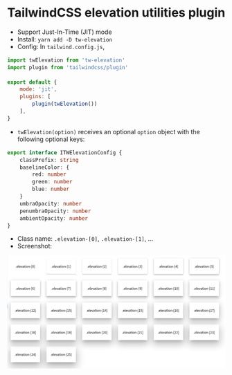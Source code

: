 # TailwindCSS elevation utilities plugin

- Support Just-In-Time (JIT) mode
- Install: `yarn add -D tw-elevation`
- Config: In `tailwind.config.js`,

```javascript
import twElevation from 'tw-elevation'
import plugin from 'tailwindcss/plugin'

export default {
	mode: 'jit',
	plugins: [
		plugin(twElevation())
	],
}
```
- `twElevation(option)` receives an optional `option` object with the following optional keys:

```typescript
export interface ITWElevationConfig {
	classPrefix: string
	baselineColor: {
		red: number
		green: number
		blue: number
	}
	umbraOpacity: number
	penumbraOpacity: number
	ambientOpacity: number
}
```

- Class name: `.elevation-[0]`, `.elevation-[1]`, ...
- Screenshot:

![tw-elevation screenshot](https://github.com/tranvansang/tw-elevation/blob/master/screenshot.png?raw=true)
